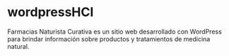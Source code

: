 # wordpressHCI
Farmacias Naturista Curativa es un sitio web desarrollado con WordPress para brindar información sobre productos y tratamientos de medicina natural. 
